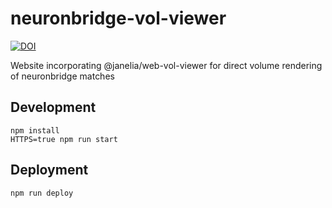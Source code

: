 # neuronbridge-vol-viewer

[![DOI](https://zenodo.org/badge/490810361.svg)](https://zenodo.org/badge/latestdoi/490810361)

Website incorporating @janelia/web-vol-viewer for direct volume rendering of neuronbridge matches

## Development
```
npm install
HTTPS=true npm run start
```
## Deployment
```
npm run deploy
```
